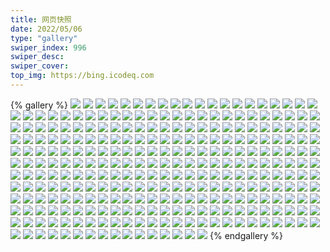 ```yaml
---
title: 网页快照
date: 2022/05/06 
type: "gallery" 
swiper_index: 996
swiper_desc: 
swiper_cover: 
top_img: https://bing.icodeq.com 
---
```


{% gallery %}
![](https://alist.learnonly.xyz/d/!网页快照/img.pighog.repl.co/2023-01-06_09-55-59.png)
![](https://alist.learnonly.xyz/d/!网页快照/img.pighog.repl.co/2023-01-06_15-55-59.png)
![](https://alist.learnonly.xyz/d/!网页快照/img.pighog.repl.co/2023-01-05_15-55-54.png)
![](https://alist.learnonly.xyz/d/!网页快照/img.pighog.repl.co/2023-01-05_09-56-05.png)
![](https://alist.learnonly.xyz/d/!网页快照/img.pighog.repl.co/2023-01-06_03-56-04.png)
![](https://alist.learnonly.xyz/d/!网页快照/img.pighog.repl.co/2023-01-05_03-56-02.png)
![](https://alist.learnonly.xyz/d/!网页快照/img.pighog.repl.co/2023-01-05_21-56-05.png)
![](https://alist.learnonly.xyz/d/!网页快照/img.pighog.repl.co/2023-01-04_06-56-05.png)
![](https://alist.learnonly.xyz/d/!网页快照/img.pighog.repl.co/2023-01-04_03-56-17.png)
![](https://alist.learnonly.xyz/d/!网页快照/img.pighog.repl.co/2023-01-05_06-55-51.png)
![](https://alist.learnonly.xyz/d/!网页快照/img.pighog.repl.co/2023-01-06_13-09-23.png)
![](https://alist.learnonly.xyz/d/!网页快照/img.pighog.repl.co/2023-01-06_06-56-12.png)
![](https://alist.learnonly.xyz/d/!网页快照/img.pighog.repl.co/2023-01-06_21-56-07.png)
![](https://alist.learnonly.xyz/d/!网页快照/img.pighog.repl.co/2023-01-05_18-57-49.png)
![](https://alist.learnonly.xyz/d/!网页快照/img.pighog.repl.co/2023-01-05_13-12-23.png)
![](https://alist.learnonly.xyz/d/!网页快照/img.pighog.repl.co/2023-01-05_02-08-22.png)
![](https://alist.learnonly.xyz/d/!网页快照/img.pighog.repl.co/2023-01-04_21-56-02.png)
![](https://alist.learnonly.xyz/d/!网页快照/img.pighog.repl.co/2023-01-06_02-11-13.png)
![](https://alist.learnonly.xyz/d/!网页快照/img.pighog.repl.co/2023-01-04_15-56-09.png)
![](https://alist.learnonly.xyz/d/!网页快照/img.pighog.repl.co/2023-01-04_02-07-17.png)
![](https://alist.learnonly.xyz/d/!网页快照/img.pighog.repl.co/2023-01-04_13-11-17.png)
![](https://alist.learnonly.xyz/d/!网页快照/img.pighog.repl.co/2023-01-06_18-56-02.png)
![](https://alist.learnonly.xyz/d/!网页快照/alist.learnonly.xyz/2023-01-06_06-55-37.png)
![](https://alist.learnonly.xyz/d/!网页快照/alist.learnonly.xyz/2023-01-05_13-11-48.png)
![](https://alist.learnonly.xyz/d/!网页快照/alist.learnonly.xyz/2023-01-06_15-55-25.png)
![](https://alist.learnonly.xyz/d/!网页快照/alist.learnonly.xyz/2023-01-04_15-55-32.png)
![](https://alist.learnonly.xyz/d/!网页快照/alist.learnonly.xyz/2023-01-05_02-07-48.png)
![](https://alist.learnonly.xyz/d/!网页快照/alist.learnonly.xyz/2023-01-05_21-55-30.png)
![](https://alist.learnonly.xyz/d/!网页快照/alist.learnonly.xyz/2023-01-05_03-55-27.png)
![](https://alist.learnonly.xyz/d/!网页快照/alist.learnonly.xyz/2023-01-06_03-55-30.png)
![](https://alist.learnonly.xyz/d/!网页快照/alist.learnonly.xyz/2023-01-05_15-55-19.png)
![](https://alist.learnonly.xyz/d/!网页快照/alist.learnonly.xyz/2023-01-05_18-55-39.png)
![](https://alist.learnonly.xyz/d/!网页快照/alist.learnonly.xyz/2023-01-04_21-55-28.png)
![](https://alist.learnonly.xyz/d/!网页快照/alist.learnonly.xyz/2023-01-04_06-55-28.png)
![](https://alist.learnonly.xyz/d/!网页快照/alist.learnonly.xyz/2023-01-04_02-06-43.png)
![](https://alist.learnonly.xyz/d/!网页快照/alist.learnonly.xyz/2023-01-04_13-10-42.png)
![](https://alist.learnonly.xyz/d/!网页快照/alist.learnonly.xyz/2023-01-06_09-55-21.png)
![](https://alist.learnonly.xyz/d/!网页快照/alist.learnonly.xyz/2023-01-05_09-55-30.png)
![](https://alist.learnonly.xyz/d/!网页快照/alist.learnonly.xyz/2023-01-06_18-55-26.png)
![](https://alist.learnonly.xyz/d/!网页快照/alist.learnonly.xyz/2023-01-04_03-55-43.png)
![](https://alist.learnonly.xyz/d/!网页快照/alist.learnonly.xyz/2023-01-06_21-55-30.png)
![](https://alist.learnonly.xyz/d/!网页快照/alist.learnonly.xyz/2023-01-05_06-55-16.png)
![](https://alist.learnonly.xyz/d/!网页快照/alist.learnonly.xyz/2023-01-06_13-08-49.png)
![](https://alist.learnonly.xyz/d/!网页快照/alist.learnonly.xyz/2023-01-06_02-10-39.png)
![](https://alist.learnonly.xyz/d/!网页快照/blog.learnonly.xyz/2023-01-05_09-55-48.png)
![](https://alist.learnonly.xyz/d/!网页快照/blog.learnonly.xyz/2023-01-05_02-08-04.png)
![](https://alist.learnonly.xyz/d/!网页快照/blog.learnonly.xyz/2023-01-05_06-55-33.png)
![](https://alist.learnonly.xyz/d/!网页快照/blog.learnonly.xyz/2023-01-05_18-56-00.png)
![](https://alist.learnonly.xyz/d/!网页快照/blog.learnonly.xyz/2023-01-04_15-55-50.png)
![](https://alist.learnonly.xyz/d/!网页快照/blog.learnonly.xyz/2023-01-04_03-56-00.png)
![](https://alist.learnonly.xyz/d/!网页快照/blog.learnonly.xyz/2023-01-06_13-09-06.png)
![](https://alist.learnonly.xyz/d/!网页快照/blog.learnonly.xyz/2023-01-06_09-55-40.png)
![](https://alist.learnonly.xyz/d/!网页快照/blog.learnonly.xyz/2023-01-05_15-55-35.png)
![](https://alist.learnonly.xyz/d/!网页快照/blog.learnonly.xyz/2023-01-06_15-55-42.png)
![](https://alist.learnonly.xyz/d/!网页快照/blog.learnonly.xyz/2023-01-06_02-10-55.png)
![](https://alist.learnonly.xyz/d/!网页快照/blog.learnonly.xyz/2023-01-04_21-55-45.png)
![](https://alist.learnonly.xyz/d/!网页快照/blog.learnonly.xyz/2023-01-05_13-12-05.png)
![](https://alist.learnonly.xyz/d/!网页快照/blog.learnonly.xyz/2023-01-04_02-07-00.png)
![](https://alist.learnonly.xyz/d/!网页快照/blog.learnonly.xyz/2023-01-06_03-55-47.png)
![](https://alist.learnonly.xyz/d/!网页快照/blog.learnonly.xyz/2023-01-05_21-55-47.png)
![](https://alist.learnonly.xyz/d/!网页快照/blog.learnonly.xyz/2023-01-06_21-55-50.png)
![](https://alist.learnonly.xyz/d/!网页快照/blog.learnonly.xyz/2023-01-06_06-55-55.png)
![](https://alist.learnonly.xyz/d/!网页快照/blog.learnonly.xyz/2023-01-04_06-55-48.png)
![](https://alist.learnonly.xyz/d/!网页快照/blog.learnonly.xyz/2023-01-06_18-55-44.png)
![](https://alist.learnonly.xyz/d/!网页快照/blog.learnonly.xyz/2023-01-05_03-55-44.png)
![](https://alist.learnonly.xyz/d/!网页快照/blog.learnonly.xyz/2023-01-04_13-10-59.png)
![](https://alist.learnonly.xyz/d/!网页快照/news.pigp.repl.co/2023-01-06_13-12-26.png)
![](https://alist.learnonly.xyz/d/!网页快照/news.pigp.repl.co/2023-01-06_09-56-26.png)
![](https://alist.learnonly.xyz/d/!网页快照/news.pigp.repl.co/2023-01-05_18-58-53.png)
![](https://alist.learnonly.xyz/d/!网页快照/news.pigp.repl.co/2023-01-04_13-11-58.png)
![](https://alist.learnonly.xyz/d/!网页快照/news.pigp.repl.co/2023-01-05_13-13-13.png)
![](https://alist.learnonly.xyz/d/!网页快照/news.pigp.repl.co/2023-01-05_02-09-08.png)
![](https://alist.learnonly.xyz/d/!网页快照/news.pigp.repl.co/2023-01-05_06-56-38.png)
![](https://alist.learnonly.xyz/d/!网页快照/news.pigp.repl.co/2023-01-05_21-56-43.png)
![](https://alist.learnonly.xyz/d/!网页快照/news.pigp.repl.co/2023-01-06_02-11-58.png)
![](https://alist.learnonly.xyz/d/!网页快照/news.pigp.repl.co/2023-01-06_15-56-44.png)
![](https://alist.learnonly.xyz/d/!网页快照/news.pigp.repl.co/2023-01-06_06-57-22.png)
![](https://alist.learnonly.xyz/d/!网页快照/news.pigp.repl.co/2023-01-05_15-57-10.png)
![](https://alist.learnonly.xyz/d/!网页快照/news.pigp.repl.co/2023-01-04_15-56-46.png)
![](https://alist.learnonly.xyz/d/!网页快照/news.pigp.repl.co/2023-01-05_09-56-34.png)
![](https://alist.learnonly.xyz/d/!网页快照/news.pigp.repl.co/2023-01-04_21-57-00.png)
![](https://alist.learnonly.xyz/d/!网页快照/news.pigp.repl.co/2023-01-04_02-08-06.png)
![](https://alist.learnonly.xyz/d/!网页快照/news.pigp.repl.co/2023-01-06_18-56-47.png)
![](https://alist.learnonly.xyz/d/!网页快照/news.pigp.repl.co/2023-01-06_21-56-43.png)
![](https://alist.learnonly.xyz/d/!网页快照/news.pigp.repl.co/2023-01-04_03-57-01.png)
![](https://alist.learnonly.xyz/d/!网页快照/news.pigp.repl.co/2023-01-04_06-56-50.png)
![](https://alist.learnonly.xyz/d/!网页快照/news.pigp.repl.co/2023-01-05_03-56-57.png)
![](https://alist.learnonly.xyz/d/!网页快照/news.pigp.repl.co/2023-01-06_03-56-58.png)
![](https://alist.learnonly.xyz/d/!网页快照/todo.learnonly.xyz/2023-01-06_04-01-59.png)
![](https://alist.learnonly.xyz/d/!网页快照/todo.learnonly.xyz/2023-01-04_03-59-05.png)
![](https://alist.learnonly.xyz/d/!网页快照/todo.learnonly.xyz/2023-01-06_06-59-39.png)
![](https://alist.learnonly.xyz/d/!网页快照/todo.learnonly.xyz/2023-01-04_15-59-13.png)
![](https://alist.learnonly.xyz/d/!网页快照/todo.learnonly.xyz/2023-01-04_21-58-59.png)
![](https://alist.learnonly.xyz/d/!网页快照/todo.learnonly.xyz/2023-01-04_21-59-06.png)
![](https://alist.learnonly.xyz/d/!网页快照/todo.learnonly.xyz/2023-01-05_09-58-33.png)
![](https://alist.learnonly.xyz/d/!网页快照/todo.learnonly.xyz/2023-01-06_15-59-03.png)
![](https://alist.learnonly.xyz/d/!网页快照/todo.learnonly.xyz/2023-01-05_06-59-18.png)
![](https://alist.learnonly.xyz/d/!网页快照/todo.learnonly.xyz/2023-01-05_21-58-56.png)
![](https://alist.learnonly.xyz/d/!网页快照/todo.learnonly.xyz/2023-01-06_21-58-44.png)
![](https://alist.learnonly.xyz/d/!网页快照/todo.learnonly.xyz/2023-01-04_06-58-40.png)
![](https://alist.learnonly.xyz/d/!网页快照/todo.learnonly.xyz/2023-01-06_21-58-38.png)
![](https://alist.learnonly.xyz/d/!网页快照/todo.learnonly.xyz/2023-01-06_13-14-34.png)
![](https://alist.learnonly.xyz/d/!网页快照/todo.learnonly.xyz/2023-01-06_18-58-42.png)
![](https://alist.learnonly.xyz/d/!网页快照/todo.learnonly.xyz/2023-01-04_02-10-13.png)
![](https://alist.learnonly.xyz/d/!网页快照/todo.learnonly.xyz/2023-01-05_03-58-53.png)
![](https://alist.learnonly.xyz/d/!网页快照/todo.learnonly.xyz/2023-01-05_03-58-46.png)
![](https://alist.learnonly.xyz/d/!网页快照/todo.learnonly.xyz/2023-01-05_21-59-04.png)
![](https://alist.learnonly.xyz/d/!网页快照/todo.learnonly.xyz/2023-01-06_09-59-28.png)
![](https://alist.learnonly.xyz/d/!网页快照/todo.learnonly.xyz/2023-01-04_03-58-58.png)
![](https://alist.learnonly.xyz/d/!网页快照/todo.learnonly.xyz/2023-01-05_02-11-23.png)
![](https://alist.learnonly.xyz/d/!网页快照/todo.learnonly.xyz/2023-01-05_13-15-02.png)
![](https://alist.learnonly.xyz/d/!网页快照/todo.learnonly.xyz/2023-01-06_13-14-47.png)
![](https://alist.learnonly.xyz/d/!网页快照/todo.learnonly.xyz/2023-01-05_13-14-53.png)
![](https://alist.learnonly.xyz/d/!网页快照/todo.learnonly.xyz/2023-01-04_13-14-03.png)
![](https://alist.learnonly.xyz/d/!网页快照/todo.learnonly.xyz/2023-01-04_02-10-05.png)
![](https://alist.learnonly.xyz/d/!网页快照/todo.learnonly.xyz/2023-01-04_13-14-11.png)
![](https://alist.learnonly.xyz/d/!网页快照/todo.learnonly.xyz/2023-01-06_04-02-08.png)
![](https://alist.learnonly.xyz/d/!网页快照/todo.learnonly.xyz/2023-01-06_02-13-57.png)
![](https://alist.learnonly.xyz/d/!网页快照/todo.learnonly.xyz/2023-01-05_19-00-56.png)
![](https://alist.learnonly.xyz/d/!网页快照/todo.learnonly.xyz/2023-01-04_15-59-04.png)
![](https://alist.learnonly.xyz/d/!网页快照/todo.learnonly.xyz/2023-01-06_02-14-05.png)
![](https://alist.learnonly.xyz/d/!网页快照/todo.learnonly.xyz/2023-01-06_15-58-56.png)
![](https://alist.learnonly.xyz/d/!网页快照/todo.learnonly.xyz/2023-01-05_19-01-03.png)
![](https://alist.learnonly.xyz/d/!网页快照/todo.learnonly.xyz/2023-01-06_06-59-32.png)
![](https://alist.learnonly.xyz/d/!网页快照/todo.learnonly.xyz/2023-01-05_15-59-29.png)
![](https://alist.learnonly.xyz/d/!网页快照/todo.learnonly.xyz/2023-01-05_15-59-20.png)
![](https://alist.learnonly.xyz/d/!网页快照/todo.learnonly.xyz/2023-01-05_06-59-11.png)
![](https://alist.learnonly.xyz/d/!网页快照/todo.learnonly.xyz/2023-01-04_06-58-49.png)
![](https://alist.learnonly.xyz/d/!网页快照/todo.learnonly.xyz/2023-01-06_09-59-20.png)
![](https://alist.learnonly.xyz/d/!网页快照/todo.learnonly.xyz/2023-01-05_09-58-41.png)
![](https://alist.learnonly.xyz/d/!网页快照/todo.learnonly.xyz/2023-01-06_18-58-35.png)
![](https://alist.learnonly.xyz/d/!网页快照/todo.learnonly.xyz/2023-01-05_02-11-15.png)
![](https://alist.learnonly.xyz/d/!网页快照/docs.learnonly.xyz/2023-01-05_13-14-38.png)
![](https://alist.learnonly.xyz/d/!网页快照/docs.learnonly.xyz/2023-01-06_02-13-42.png)
![](https://alist.learnonly.xyz/d/!网页快照/docs.learnonly.xyz/2023-01-04_06-58-21.png)
![](https://alist.learnonly.xyz/d/!网页快照/docs.learnonly.xyz/2023-01-06_04-01-45.png)
![](https://alist.learnonly.xyz/d/!网页快照/docs.learnonly.xyz/2023-01-05_21-58-37.png)
![](https://alist.learnonly.xyz/d/!网页快照/docs.learnonly.xyz/2023-01-04_03-58-43.png)
![](https://alist.learnonly.xyz/d/!网页快照/docs.learnonly.xyz/2023-01-04_21-58-51.png)
![](https://alist.learnonly.xyz/d/!网页快照/docs.learnonly.xyz/2023-01-04_13-13-38.png)
![](https://alist.learnonly.xyz/d/!网页快照/docs.learnonly.xyz/2023-01-04_15-58-47.png)
![](https://alist.learnonly.xyz/d/!网页快照/docs.learnonly.xyz/2023-01-05_02-10-49.png)
![](https://alist.learnonly.xyz/d/!网页快照/docs.learnonly.xyz/2023-01-06_09-58-31.png)
![](https://alist.learnonly.xyz/d/!网页快照/docs.learnonly.xyz/2023-01-06_18-58-20.png)
![](https://alist.learnonly.xyz/d/!网页快照/docs.learnonly.xyz/2023-01-06_13-14-15.png)
![](https://alist.learnonly.xyz/d/!网页快照/docs.learnonly.xyz/2023-01-05_03-58-33.png)
![](https://alist.learnonly.xyz/d/!网页快照/docs.learnonly.xyz/2023-01-05_09-58-17.png)
![](https://alist.learnonly.xyz/d/!网页快照/docs.learnonly.xyz/2023-01-05_15-59-05.png)
![](https://alist.learnonly.xyz/d/!网页快照/docs.learnonly.xyz/2023-01-04_02-09-49.png)
![](https://alist.learnonly.xyz/d/!网页快照/docs.learnonly.xyz/2023-01-06_21-58-11.png)
![](https://alist.learnonly.xyz/d/!网页快照/docs.learnonly.xyz/2023-01-05_19-00-40.png)
![](https://alist.learnonly.xyz/d/!网页快照/docs.learnonly.xyz/2023-01-05_06-58-26.png)
![](https://alist.learnonly.xyz/d/!网页快照/docs.learnonly.xyz/2023-01-06_06-59-04.png)
![](https://alist.learnonly.xyz/d/!网页快照/docs.learnonly.xyz/2023-01-06_15-58-41.png)
![](https://alist.learnonly.xyz/d/!网页快照/read.learnonly.xyz/2023-01-05_09-58-06.png)
![](https://alist.learnonly.xyz/d/!网页快照/read.learnonly.xyz/2023-01-04_13-13-27.png)
![](https://alist.learnonly.xyz/d/!网页快照/read.learnonly.xyz/2023-01-04_06-58-11.png)
![](https://alist.learnonly.xyz/d/!网页快照/read.learnonly.xyz/2023-01-06_18-58-10.png)
![](https://alist.learnonly.xyz/d/!网页快照/read.learnonly.xyz/2023-01-06_04-01-34.png)
![](https://alist.learnonly.xyz/d/!网页快照/read.learnonly.xyz/2023-01-06_15-58-31.png)
![](https://alist.learnonly.xyz/d/!网页快照/read.learnonly.xyz/2023-01-05_13-14-28.png)
![](https://alist.learnonly.xyz/d/!网页快照/read.learnonly.xyz/2023-01-04_03-58-33.png)
![](https://alist.learnonly.xyz/d/!网页快照/read.learnonly.xyz/2023-01-04_21-58-40.png)
![](https://alist.learnonly.xyz/d/!网页快照/read.learnonly.xyz/2023-01-05_15-58-54.png)
![](https://alist.learnonly.xyz/d/!网页快照/read.learnonly.xyz/2023-01-06_21-58-01.png)
![](https://alist.learnonly.xyz/d/!网页快照/read.learnonly.xyz/2023-01-06_06-58-50.png)
![](https://alist.learnonly.xyz/d/!网页快照/read.learnonly.xyz/2023-01-04_02-09-38.png)
![](https://alist.learnonly.xyz/d/!网页快照/read.learnonly.xyz/2023-01-06_02-13-31.png)
![](https://alist.learnonly.xyz/d/!网页快照/read.learnonly.xyz/2023-01-05_19-00-28.png)
![](https://alist.learnonly.xyz/d/!网页快照/read.learnonly.xyz/2023-01-05_21-58-27.png)
![](https://alist.learnonly.xyz/d/!网页快照/read.learnonly.xyz/2023-01-04_15-58-37.png)
![](https://alist.learnonly.xyz/d/!网页快照/read.learnonly.xyz/2023-01-06_13-14-05.png)
![](https://alist.learnonly.xyz/d/!网页快照/read.learnonly.xyz/2023-01-05_03-58-23.png)
![](https://alist.learnonly.xyz/d/!网页快照/read.learnonly.xyz/2023-01-06_09-58-20.png)
![](https://alist.learnonly.xyz/d/!网页快照/read.learnonly.xyz/2023-01-05_02-10-38.png)
![](https://alist.learnonly.xyz/d/!网页快照/read.learnonly.xyz/2023-01-05_06-58-15.png)
![](https://alist.learnonly.xyz/d/!网页快照/time.piged.repl.co/2023-01-04_21-57-15.png)
![](https://alist.learnonly.xyz/d/!网页快照/time.piged.repl.co/2023-01-04_02-08-39.png)
![](https://alist.learnonly.xyz/d/!网页快照/time.piged.repl.co/2023-01-05_03-57-29.png)
![](https://alist.learnonly.xyz/d/!网页快照/time.piged.repl.co/2023-01-06_18-57-02.png)
![](https://alist.learnonly.xyz/d/!网页快照/time.piged.repl.co/2023-01-06_03-57-29.png)
![](https://alist.learnonly.xyz/d/!网页快照/time.piged.repl.co/2023-01-06_06-57-37.png)
![](https://alist.learnonly.xyz/d/!网页快照/time.piged.repl.co/2023-01-06_21-56-58.png)
![](https://alist.learnonly.xyz/d/!网页快照/time.piged.repl.co/2023-01-06_15-56-59.png)
![](https://alist.learnonly.xyz/d/!网页快照/time.piged.repl.co/2023-01-05_09-56-49.png)
![](https://alist.learnonly.xyz/d/!网页快照/time.piged.repl.co/2023-01-04_06-57-06.png)
![](https://alist.learnonly.xyz/d/!网页快照/time.piged.repl.co/2023-01-05_06-56-54.png)
![](https://alist.learnonly.xyz/d/!网页快照/time.piged.repl.co/2023-01-05_18-59-08.png)
![](https://alist.learnonly.xyz/d/!网页快照/time.piged.repl.co/2023-01-05_15-57-25.png)
![](https://alist.learnonly.xyz/d/!网页快照/time.piged.repl.co/2023-01-04_03-57-31.png)
![](https://alist.learnonly.xyz/d/!网页快照/time.piged.repl.co/2023-01-05_02-09-23.png)
![](https://alist.learnonly.xyz/d/!网页快照/time.piged.repl.co/2023-01-04_15-57-01.png)
![](https://alist.learnonly.xyz/d/!网页快照/time.piged.repl.co/2023-01-06_09-56-42.png)
![](https://alist.learnonly.xyz/d/!网页快照/time.piged.repl.co/2023-01-06_02-12-13.png)
![](https://alist.learnonly.xyz/d/!网页快照/time.piged.repl.co/2023-01-04_13-12-13.png)
![](https://alist.learnonly.xyz/d/!网页快照/time.piged.repl.co/2023-01-06_13-12-41.png)
![](https://alist.learnonly.xyz/d/!网页快照/time.piged.repl.co/2023-01-05_13-13-28.png)
![](https://alist.learnonly.xyz/d/!网页快照/time.piged.repl.co/2023-01-05_21-56-58.png)
![](https://alist.learnonly.xyz/d/!网页快照/pighog.vercel.app/2023-01-04_02-07-08.png)
![](https://alist.learnonly.xyz/d/!网页快照/pighog.vercel.app/2023-01-04_21-55-53.png)
![](https://alist.learnonly.xyz/d/!网页快照/pighog.vercel.app/2023-01-06_13-09-14.png)
![](https://alist.learnonly.xyz/d/!网页快照/pighog.vercel.app/2023-01-05_06-55-41.png)
![](https://alist.learnonly.xyz/d/!网页快照/pighog.vercel.app/2023-01-06_18-55-51.png)
![](https://alist.learnonly.xyz/d/!网页快照/pighog.vercel.app/2023-01-04_13-11-07.png)
![](https://alist.learnonly.xyz/d/!网页快照/pighog.vercel.app/2023-01-05_09-55-56.png)
![](https://alist.learnonly.xyz/d/!网页快照/pighog.vercel.app/2023-01-04_03-56-08.png)
![](https://alist.learnonly.xyz/d/!网页快照/pighog.vercel.app/2023-01-06_03-55-55.png)
![](https://alist.learnonly.xyz/d/!网页快照/pighog.vercel.app/2023-01-05_02-08-12.png)
![](https://alist.learnonly.xyz/d/!网页快照/pighog.vercel.app/2023-01-05_03-55-52.png)
![](https://alist.learnonly.xyz/d/!网页快照/pighog.vercel.app/2023-01-06_09-55-48.png)
![](https://alist.learnonly.xyz/d/!网页快照/pighog.vercel.app/2023-01-06_15-55-49.png)
![](https://alist.learnonly.xyz/d/!网页快照/pighog.vercel.app/2023-01-04_15-55-59.png)
![](https://alist.learnonly.xyz/d/!网页快照/pighog.vercel.app/2023-01-05_21-55-56.png)
![](https://alist.learnonly.xyz/d/!网页快照/pighog.vercel.app/2023-01-05_15-55-44.png)
![](https://alist.learnonly.xyz/d/!网页快照/pighog.vercel.app/2023-01-06_21-55-58.png)
![](https://alist.learnonly.xyz/d/!网页快照/pighog.vercel.app/2023-01-04_06-55-56.png)
![](https://alist.learnonly.xyz/d/!网页快照/pighog.vercel.app/2023-01-05_18-56-09.png)
![](https://alist.learnonly.xyz/d/!网页快照/pighog.vercel.app/2023-01-06_06-56-02.png)
![](https://alist.learnonly.xyz/d/!网页快照/pighog.vercel.app/2023-01-06_02-11-03.png)
![](https://alist.learnonly.xyz/d/!网页快照/pighog.vercel.app/2023-01-05_13-12-13.png)
![](https://alist.learnonly.xyz/d/!网页快照/space.bilibili.com/2023-01-04_13-10-51.png)
![](https://alist.learnonly.xyz/d/!网页快照/space.bilibili.com/2023-01-06_15-55-35.png)
![](https://alist.learnonly.xyz/d/!网页快照/space.bilibili.com/2023-01-06_18-55-36.png)
![](https://alist.learnonly.xyz/d/!网页快照/space.bilibili.com/2023-01-06_06-55-47.png)
![](https://alist.learnonly.xyz/d/!网页快照/space.bilibili.com/2023-01-05_06-55-25.png)
![](https://alist.learnonly.xyz/d/!网页快照/space.bilibili.com/2023-01-06_13-08-59.png)
![](https://alist.learnonly.xyz/d/!网页快照/space.bilibili.com/2023-01-06_02-10-48.png)
![](https://alist.learnonly.xyz/d/!网页快照/space.bilibili.com/2023-01-04_15-55-42.png)
![](https://alist.learnonly.xyz/d/!网页快照/space.bilibili.com/2023-01-05_15-55-28.png)
![](https://alist.learnonly.xyz/d/!网页快照/space.bilibili.com/2023-01-05_18-55-48.png)
![](https://alist.learnonly.xyz/d/!网页快照/space.bilibili.com/2023-01-05_21-55-40.png)
![](https://alist.learnonly.xyz/d/!网页快照/space.bilibili.com/2023-01-05_09-55-40.png)
![](https://alist.learnonly.xyz/d/!网页快照/space.bilibili.com/2023-01-04_21-55-38.png)
![](https://alist.learnonly.xyz/d/!网页快照/space.bilibili.com/2023-01-06_09-55-31.png)
![](https://alist.learnonly.xyz/d/!网页快照/space.bilibili.com/2023-01-06_21-55-43.png)
![](https://alist.learnonly.xyz/d/!网页快照/space.bilibili.com/2023-01-05_13-11-57.png)
![](https://alist.learnonly.xyz/d/!网页快照/space.bilibili.com/2023-01-04_06-55-38.png)
![](https://alist.learnonly.xyz/d/!网页快照/space.bilibili.com/2023-01-04_02-06-53.png)
![](https://alist.learnonly.xyz/d/!网页快照/space.bilibili.com/2023-01-06_03-55-39.png)
![](https://alist.learnonly.xyz/d/!网页快照/space.bilibili.com/2023-01-05_03-55-36.png)
![](https://alist.learnonly.xyz/d/!网页快照/space.bilibili.com/2023-01-04_03-55-53.png)
![](https://alist.learnonly.xyz/d/!网页快照/space.bilibili.com/2023-01-05_02-07-57.png)
![](https://alist.learnonly.xyz/d/!网页快照/vercel.pighog.repl.co/2023-01-05_02-08-29.png)
![](https://alist.learnonly.xyz/d/!网页快照/vercel.pighog.repl.co/2023-01-04_13-11-23.png)
![](https://alist.learnonly.xyz/d/!网页快照/vercel.pighog.repl.co/2023-01-04_03-56-24.png)
![](https://alist.learnonly.xyz/d/!网页快照/vercel.pighog.repl.co/2023-01-06_02-11-19.png)
![](https://alist.learnonly.xyz/d/!网页快照/vercel.pighog.repl.co/2023-01-05_13-12-29.png)
![](https://alist.learnonly.xyz/d/!网页快照/vercel.pighog.repl.co/2023-01-05_09-56-12.png)
![](https://alist.learnonly.xyz/d/!网页快照/vercel.pighog.repl.co/2023-01-06_18-56-09.png)
![](https://alist.learnonly.xyz/d/!网页快照/vercel.pighog.repl.co/2023-01-06_13-09-30.png)
![](https://alist.learnonly.xyz/d/!网页快照/vercel.pighog.repl.co/2023-01-06_03-56-11.png)
![](https://alist.learnonly.xyz/d/!网页快照/vercel.pighog.repl.co/2023-01-05_15-56-01.png)
![](https://alist.learnonly.xyz/d/!网页快照/vercel.pighog.repl.co/2023-01-06_21-56-13.png)
![](https://alist.learnonly.xyz/d/!网页快照/vercel.pighog.repl.co/2023-01-06_15-56-05.png)
![](https://alist.learnonly.xyz/d/!网页快照/vercel.pighog.repl.co/2023-01-06_09-56-05.png)
![](https://alist.learnonly.xyz/d/!网页快照/vercel.pighog.repl.co/2023-01-06_06-56-18.png)
![](https://alist.learnonly.xyz/d/!网页快照/vercel.pighog.repl.co/2023-01-05_21-56-12.png)
![](https://alist.learnonly.xyz/d/!网页快照/vercel.pighog.repl.co/2023-01-04_06-56-12.png)
![](https://alist.learnonly.xyz/d/!网页快照/vercel.pighog.repl.co/2023-01-05_06-55-57.png)
![](https://alist.learnonly.xyz/d/!网页快照/vercel.pighog.repl.co/2023-01-04_15-56-15.png)
![](https://alist.learnonly.xyz/d/!网页快照/vercel.pighog.repl.co/2023-01-04_02-07-24.png)
![](https://alist.learnonly.xyz/d/!网页快照/vercel.pighog.repl.co/2023-01-04_21-56-09.png)
![](https://alist.learnonly.xyz/d/!网页快照/vercel.pighog.repl.co/2023-01-05_18-57-56.png)
![](https://alist.learnonly.xyz/d/!网页快照/vercel.pighog.repl.co/2023-01-05_03-56-08.png)
![](https://alist.learnonly.xyz/d/!网页快照/uptime.pighog.repl.co/2023-01-06_13-12-33.png)
![](https://alist.learnonly.xyz/d/!网页快照/uptime.pighog.repl.co/2023-01-06_15-56-51.png)
![](https://alist.learnonly.xyz/d/!网页快照/uptime.pighog.repl.co/2023-01-04_21-57-08.png)
![](https://alist.learnonly.xyz/d/!网页快照/uptime.pighog.repl.co/2023-01-06_02-12-06.png)
![](https://alist.learnonly.xyz/d/!网页快照/uptime.pighog.repl.co/2023-01-05_06-56-46.png)
![](https://alist.learnonly.xyz/d/!网页快照/uptime.pighog.repl.co/2023-01-04_03-57-24.png)
![](https://alist.learnonly.xyz/d/!网页快照/uptime.pighog.repl.co/2023-01-06_09-56-34.png)
![](https://alist.learnonly.xyz/d/!网页快照/uptime.pighog.repl.co/2023-01-04_02-08-31.png)
![](https://alist.learnonly.xyz/d/!网页快照/uptime.pighog.repl.co/2023-01-06_18-56-55.png)
![](https://alist.learnonly.xyz/d/!网页快照/uptime.pighog.repl.co/2023-01-05_02-09-15.png)
![](https://alist.learnonly.xyz/d/!网页快照/uptime.pighog.repl.co/2023-01-05_03-57-22.png)
![](https://alist.learnonly.xyz/d/!网页快照/uptime.pighog.repl.co/2023-01-04_06-56-58.png)
![](https://alist.learnonly.xyz/d/!网页快照/uptime.pighog.repl.co/2023-01-05_15-57-18.png)
![](https://alist.learnonly.xyz/d/!网页快照/uptime.pighog.repl.co/2023-01-04_13-12-06.png)
![](https://alist.learnonly.xyz/d/!网页快照/uptime.pighog.repl.co/2023-01-06_06-57-30.png)
![](https://alist.learnonly.xyz/d/!网页快照/uptime.pighog.repl.co/2023-01-06_21-56-51.png)
![](https://alist.learnonly.xyz/d/!网页快照/uptime.pighog.repl.co/2023-01-05_13-13-21.png)
![](https://alist.learnonly.xyz/d/!网页快照/uptime.pighog.repl.co/2023-01-04_15-56-53.png)
![](https://alist.learnonly.xyz/d/!网页快照/uptime.pighog.repl.co/2023-01-06_03-57-22.png)
![](https://alist.learnonly.xyz/d/!网页快照/uptime.pighog.repl.co/2023-01-05_21-56-50.png)
![](https://alist.learnonly.xyz/d/!网页快照/uptime.pighog.repl.co/2023-01-05_18-59-00.png)
![](https://alist.learnonly.xyz/d/!网页快照/uptime.pighog.repl.co/2023-01-05_09-56-42.png)
{% endgallery %}
